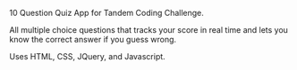 10 Question Quiz App for Tandem Coding Challenge.

All multiple choice questions that tracks your score in real time and lets you know the correct answer if you guess wrong.

Uses HTML, CSS, JQuery, and Javascript.
